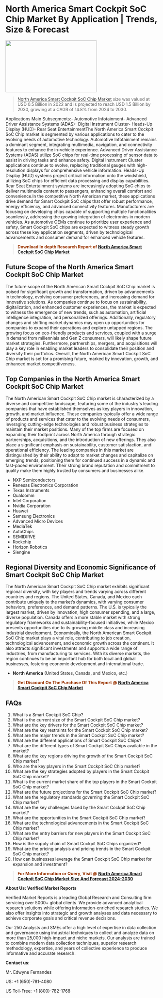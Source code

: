 <p><h1>North America Smart Cockpit SoC Chip Market By Application | Trends, Size & Forecast</h1><p><img class="aligncenter size-medium wp-image-105565" src="https://ffe5etoiles.com/wp-content/uploads/2025/01/MST7-300x171.png" alt="" width="300" height="171" /></p><blockquote><p><a href="https://www.verifiedmarketreports.com/download-sample/?rid=293426&utm_source=Github-NA&utm_medium=365" target="_blank">North America Smart Cockpit SoC Chip Market</a> size was valued at USD 0.5 Billion in 2022 and is projected to reach USD 1.5 Billion by 2030, growing at a CAGR of 14.8% from 2024 to 2030.</p></blockquote>Applications Main Subsegments:- Automotive Infotainment- Advanced Driver Assistance Systems (ADAS)- Digital Instrument Cluster- Heads-Up Display (HUD)- Rear Seat EntertainmentThe North America Smart Cockpit SoC Chip market is segmented by various applications to cater to the evolving needs of automotive technology. Automotive Infotainment remains a dominant segment, integrating multimedia, navigation, and connectivity features to enhance the in-vehicle experience. Advanced Driver Assistance Systems (ADAS) utilize SoC chips for real-time processing of sensor data to assist in driving tasks and enhance safety. Digital Instrument Cluster applications continue to evolve, replacing traditional gauges with high-resolution displays for comprehensive vehicle information. Heads-Up Display (HUD) systems project critical information onto the windshield, utilizing SoC chips for efficient data processing and display capabilities. Rear Seat Entertainment systems are increasingly adopting SoC chips to deliver multimedia content to passengers, enhancing overall comfort and convenience.In the competitive North American market, these applications drive demand for Smart Cockpit SoC chips that offer robust performance, energy efficiency, and advanced connectivity features. Manufacturers are focusing on developing chips capable of supporting multiple functionalities seamlessly, addressing the growing integration of electronics in modern vehicles. As automotive OEMs continue to prioritize user experience and safety, Smart Cockpit SoC chips are expected to witness steady growth across these key application segments, driven by technological advancements and consumer demand for enhanced vehicle features.</p><blockquote><p><span style="color: #993300;"><strong>Download In depth Research Report of <a href="https://www.verifiedmarketreports.com/download-sample/?rid=293426&utm_source=Github-NA&utm_medium=365">North America Smart Cockpit SoC Chip Market</a></strong></span></p></blockquote><h2>Future Scope of the North America Smart Cockpit SoC Chip Market</h2><p>The future scope of the North American Smart Cockpit SoC Chip market is poised for significant growth and transformation, driven by advancements in technology, evolving consumer preferences, and increasing demand for innovative solutions. As companies continue to focus on sustainability, digitalization, and enhanced customer experiences, the market is expected to witness the emergence of new trends, such as automation, artificial intelligence integration, and personalized offerings. Additionally, regulatory changes and shifting market dynamics may open up opportunities for companies to expand their operations and explore untapped regions. The growing focus on eco-friendly products and services, coupled with a surge in demand from millennials and Gen Z consumers, will likely shape future market strategies. Furthermore, partnerships, mergers, and acquisitions will play a key role in enabling market leaders to consolidate their position and diversify their portfolios. Overall, the North American Smart Cockpit SoC Chip market is set for a promising future, marked by innovation, growth, and enhanced market competitiveness.</p><h2>Top Companies in the North America Smart Cockpit SoC Chip Market</h2><p>The North American Smart Cockpit SoC Chip market is characterized by a diverse and competitive landscape, featuring some of the industry's leading companies that have established themselves as key players in innovation, growth, and market influence. These companies typically offer a wide range of products and services that cater to the evolving needs of consumers, leveraging cutting-edge technologies and robust business strategies to maintain their market positions. Many of the top firms are focused on expanding their footprint across North America through strategic partnerships, acquisitions, and the introduction of new offerings. They also place a significant emphasis on sustainability, customer satisfaction, and operational efficiency. The leading companies in this market are distinguished by their ability to adapt to market changes and capitalize on emerging trends, positioning them for continued success in a dynamic and fast-paced environment. Their strong brand reputation and commitment to quality make them highly trusted by consumers and businesses alike.</p><p><ul><li>NXP Semiconductors </li><li> Renesas Electronics Corporation </li><li> Texas Instruments </li><li> Qualcomm </li><li> Intel Corporation </li><li> Nvidia Corporation </li><li> Huawei </li><li> Samsung Electronics </li><li> Advanced Micro Devices </li><li> MediaTek </li><li> AutoChips </li><li> SEMIDIRVE </li><li> Rockchip </li><li> Horizon Robotics </li><li> Siengine</li></ul></p><h2>Regional Diversity and Economic Significance of Smart Cockpit SoC Chip Market</h2><p>The North American Smart Cockpit SoC Chip market exhibits significant regional diversity, with key players and trends varying across different countries and regions. The United States, Canada, and Mexico each contribute uniquely to the market’s dynamics, with varying consumer behaviors, preferences, and demand patterns. The U.S. is typically the largest market, driven by innovation, high consumer spending, and a large, diverse population. Canada offers a more stable market with strong regulatory frameworks and sustainability-focused initiatives, while Mexico presents opportunities due to its growing middle class and increasing industrial development. Economically, the North American Smart Cockpit SoC Chip market plays a vital role, contributing to job creation, technological advancement, and economic growth across the continent. It also attracts significant investments and supports a wide range of industries, from manufacturing to services. With its diverse markets, the region continues to be an important hub for both local and global businesses, fostering economic development and international trade.</p><ul> <li><strong>North America</strong> (United States, Canada, and Mexico, etc.)</li></ul><blockquote><p><span style="color: #993300;"><strong>Get Discount On The Purchase Of This Report @ <a href="https://www.verifiedmarketreports.com/ask-for-discount/?rid=293426&utm_source=Github-NA&utm_medium=365">North America Smart Cockpit SoC Chip Market</a></strong></span></p></blockquote><h2>FAQs</h2><p><ol> <li>What is a Smart Cockpit SoC Chip?</div><div></li> <li>What is the current size of the Smart Cockpit SoC Chip market?</div><div></li> <li>What are the key drivers for the Smart Cockpit SoC Chip market?</div><div></li> <li>What are the key restraints for the Smart Cockpit SoC Chip market?</div><div></li> <li>What are the major trends in the Smart Cockpit SoC Chip market?</div><div></li> <li>What are the different applications of Smart Cockpit SoC Chips?</div><div></li> <li>What are the different types of Smart Cockpit SoC Chips available in the market?</div><div></li> <li>What are the key regions driving the growth of the Smart Cockpit SoC Chip market?</div><div></li> <li>Who are the key players in the Smart Cockpit SoC Chip market?</div><div></li> <li>What are the key strategies adopted by players in the Smart Cockpit SoC Chip market?</div><div></li> <li>What is the current market share of the top players in the Smart Cockpit SoC Chip market?</div><div></li> <li>What are the future projections for the Smart Cockpit SoC Chip market?</div><div></li> <li>What are the regulatory standards governing the Smart Cockpit SoC Chip market?</div><div></li> <li>What are the key challenges faced by the Smart Cockpit SoC Chip market?</div><div></li> <li>What are the opportunities in the Smart Cockpit SoC Chip market?</div><div></li> <li>What are the technological advancements in the Smart Cockpit SoC Chip market?</div><div></li> <li>What are the entry barriers for new players in the Smart Cockpit SoC Chip market?</div><div></li> <li>How is the supply chain of Smart Cockpit SoC Chips organized?</div><div></li> <li>What are the pricing analysis and pricing trends in the Smart Cockpit SoC Chip market?</div><div></li> <li>How can businesses leverage the Smart Cockpit SoC Chip market for expansion and investment?</div><div></li></ol></p><blockquote><p><span style="color: #993300;"><strong>For More Information or Query, Visit @ <a href="https://www.verifiedmarketreports.com/product/smart-cockpit-soc-chip-market/">North America Smart Cockpit SoC Chip Market Size And Forecast 2024-2030</a></strong></span></p></blockquote><p><strong>About Us: Verified Market Reports</strong></p><p>Verified Market Reports is a leading Global Research and Consulting firm servicing over 5000+ global clients. We provide advanced analytical research solutions while offering information-enriched research studies. We also offer insights into strategic and growth analyses and data necessary to achieve corporate goals and critical revenue decisions.</p><p>Our 250 Analysts and SMEs offer a high level of expertise in data collection and governance using industrial techniques to collect and analyze data on more than 25,000 high-impact and niche markets. Our analysts are trained to combine modern data collection techniques, superior research methodology, expertise, and years of collective experience to produce informative and accurate research.</p><p><strong>Contact us:</strong></p><p>Mr. Edwyne Fernandes</p><p>US: +1 (650)-781-4080</p><p>US Toll-Free: +1 (800)-782-1768</p>
